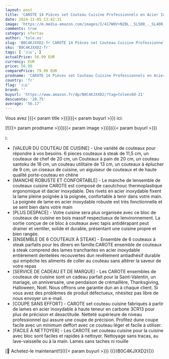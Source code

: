 ```yaml
---
layout: post
title: 'CAROTE 14 Pièces set Couteau Cuisine Professionnels en Acier Inoxydable  avec Bloc Couteaux en Bois  Compris Couteaux à Steak  Couteau de Chef'
date: 2024-11-05 13:42:31
image: 'https://m.media-amazon.com/images/I/417WOV+N2BL._SL500_._SL400_.jpg'
comments: true
category: ofertas
author: 'tole.es'
slug: 'B0C4KJXXD2-fr CAROTE 14 Pièces set Couteau Cuisine Professionnels en...'
sku: 'B0C4KJXXD2-fr'
tags: [ '🇫🇷', ]
actualPrice: 56.99 EUR
currency: EUR
price: 56.99
comparePrice: 79.99 EUR
prodname: 'CAROTE 14 Pièces set Couteau Cuisine Professionnels en Acier Inoxydable  avec Bloc Couteaux en Bois  Compris Couteaux à Steak  Couteau de Chef'
country: 'fr'
flag: '🇫🇷'
brand: ''
buyurl: 'https://www.amazon.fr/dp/B0C4KJXXD2/?tag=tolees0d-21'
descuento: '28.75'
average: '56.17'
---
```


Vous avez [{{< param title >}}]({{< param buyurl >}}) ici:

[![{{< param prodname >}}]({{< param image >}})]({{< param buyurl >}})

ℹ️:

- [VALEUR DU COUTEAU DE CUISINE] - Une variété de couteaux pour répondre à vos besoins. 6 pieces couteaux à steak de 11,5 cm, un couteaux de chef de 20 cm, un Couteaux à pain de 20 cm, un couteau santoku de 18 cm, un couteau utilitaire de 13 cm, un couteaux à éplucher de 9 cm, un ciseaux de cuisine, un aiguiseur de couteaux et de haute qualité porte-couteau en chêne
- [MANCHE ROBUSTE ET CONFORTABLE] - Le manche de lensemble de couteaux cuisine CAROTE est composé de caoutchouc thermoplastique ergonomique et dacier inoxydable. Des rivets en acier inoxydable fixent la lame pleine poignée à la poignée, confortable à tenir dans votre main. La poignée de lame en acier inoxydable robuste est très fonctionnelle et se sent bien dans votre main
- [PLUS DESPACE] - Votre cuisine sera plus organisée avec ce bloc de couteaux de cuisine en bois massif respectueux de lenvironnement. La sortie conçue de ce bloc à couteaux avec tapis antidérapant peut drainer et ventiler, solide et durable, présentant une cuisine propre et bien rangée.
- [ENSEMBLE DE 6 COUTEAUX À STEAK] - Ensemble de 6 couteaux à steak parfaits pour les dîners en famille.CAROTE ensemble de couteaux à steak comprend des lames tranchantes en acier inoxydable entièrement dentelées recouvertes dun revêtement antiadhésif durable qui empêche les aliments de coller au couteau sans altérer la saveur de votre repas
- [SERVICE DE CADEAU ET DE MARQUE] - Les CAROTE ensembles de couteaux de cuisine sont un cadeau parfait pour la Saint-Valentin, un mariage, un anniversaire, une pendaison de crémaillère, Thanksgiving, Halloween, Noël. Nous offrons une garantie dun an à chaque client. Si vous avez des problèmes de produit défectueux, nhésitez pas libre de nous envoyer un e-mail.
- [COUPE SANS EFFORT] - CAROTE set couteau cuisine fabriqués à partir de lames en acier inoxydable à haute teneur en carbone 3CR13 pour plus de précision et dexactitude. Netteté supérieure de niveau professionnel qui assure une coupe de précision. Profitez dune coupe facile avec un minimum deffort avec ce couteau léger et facile à utiliser.
- [FACILE À NETTOYER] - Les CAROTE set couteau cuisine pour la cuisine avec bloc sont faciles et rapides à nettoyer. Nettoyage sans tracas, au lave-vaisselle ou à la main. Lames sans taches ni rouille

[🛒 Achetez-le maintenant!!]({{< param buyurl >}})
{{<world>}}B0C4KJXXD2{{</world>}}
